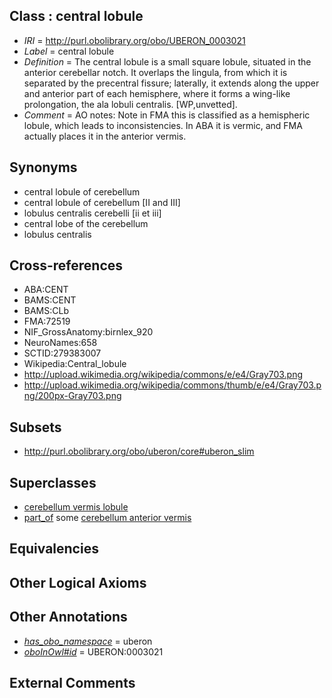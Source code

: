 
## Class : central lobule

 * *IRI* = http://purl.obolibrary.org/obo/UBERON_0003021
 * *Label* = central lobule
 * *Definition* = The central lobule is a small square lobule, situated in the anterior cerebellar notch. It overlaps the lingula, from which it is separated by the precentral fissure; laterally, it extends along the upper and anterior part of each hemisphere, where it forms a wing-like prolongation, the ala lobuli centralis. [WP,unvetted].
 * *Comment* = AO notes: Note in FMA this is classified as a hemispheric lobule, which leads to inconsistencies. In ABA it is vermic, and FMA actually places it in the anterior vermis.

## Synonyms

 * central lobule of cerebellum
 * central lobule of cerebellum [II and III]
 * lobulus centralis cerebelli [ii et iii]
 * central lobe of the cerebellum
 * lobulus centralis

## Cross-references

 * ABA:CENT
 * BAMS:CENT
 * BAMS:CLb
 * FMA:72519
 * NIF_GrossAnatomy:birnlex_920
 * NeuroNames:658
 * SCTID:279383007
 * Wikipedia:Central_lobule
 * http://upload.wikimedia.org/wikipedia/commons/e/e4/Gray703.png
 * http://upload.wikimedia.org/wikipedia/commons/thumb/e/e4/Gray703.png/200px-Gray703.png

## Subsets

 * http://purl.obolibrary.org/obo/uberon/core#uberon_slim

## Superclasses

 * [cerebellum vermis lobule](../../UBERON/70/UBERON_0004070.md)
 * [part_of](../../BFO/50/BFO_0000050.md) some [cerebellum anterior vermis](../../UBERON/41/UBERON_0003941.md)

## Equivalencies


## Other Logical Axioms


## Other Annotations

 * *[has_obo_namespace](../../ce/oboInOwl#hasOBONamespace.md)* = uberon
 * *[oboInOwl#id](../../id/oboInOwl#id.md)* = UBERON:0003021

## External Comments

